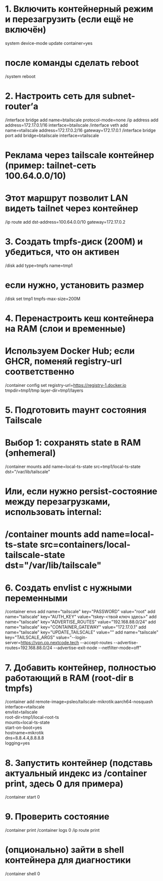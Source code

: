 # 1. Включить контейнерный режим и перезагрузить (если ещё не включён)
system device-mode update container=yes
# после команды сделать reboot
/system reboot

# 2. Настроить сеть для subnet-router’а
/interface bridge add name=btailscale protocol-mode=none
/ip address add address=172.17.0.1/16 interface=btailscale
/interface veth add name=vtailscale address=172.17.0.2/16 gateway=172.17.0.1
/interface bridge port add bridge=btailscale interface=vtailscale
# Реклама через tailscale контейнер (пример: tailnet-сеть 100.64.0.0/10)
# Этот маршрут позволит LAN видеть tailnet через контейнер
/ip route add dst-address=100.64.0.0/10 gateway=172.17.0.2

# 3. Создать tmpfs-диск (200M) и убедиться, что он активен
/disk add type=tmpfs name=tmp1
# если нужно, установить размер
/disk set tmp1 tmpfs-max-size=200M

# 4. Перенастроить кеш контейнера на RAM (слои и временные)
# Используем Docker Hub; если GHCR, поменяй registry-url соответственно
/container config set registry-url=https://registry-1.docker.io tmpdir=tmp1/tmp layer-dir=tmp1/layers

# 5. Подготовить maунт состояния Tailscale
# Выбор 1: сохранять state в RAM (эпhemeral)
/container mounts add name=local-ts-state src=tmp1/local-ts-state dst="/var/lib/tailscale"

# Или, если нужно persist-состояние между перезагрузками, использовать internal:
# /container mounts add name=local-ts-state src=containers/local-tailscale-state dst="/var/lib/tailscale"

# 6. Создать envlist с нужными переменными
/container envs
add name="tailscale" key="PASSWORD" value="root"
add name="tailscale" key="AUTH_KEY" value="tskey-<твой ключ здесь>"
add name="tailscale" key="ADVERTISE_ROUTES" value="192.168.88.0/24"
add name="tailscale" key="CONTAINER_GATEWAY" value="172.17.0.1"
add name="tailscale" key="UPDATE_TAILSCALE" value=""
add name="tailscale" key="TAILSCALE_ARGS" value="--login-server=https://vpn.cp.nextcode.tech --accept-routes --advertise-routes=192.168.88.0/24 --advertise-exit-node --netfilter-mode=off"

# 7. Добавить контейнер, полностью работающий в RAM (root-dir в tmpfs)
/container add remote-image=psleo/tailscale-mikrotik:aarch64-nosquash \
interface=vtailscale \
envlist=tailscale \
root-dir=tmp1/local-root-ts \
mounts=local-ts-state \
start-on-boot=yes \
hostname=mikrotik \
dns=8.8.4.4,8.8.8.8 \
logging=yes

# 8. Запустить контейнер (подставь актуальный индекс из /container print, здесь 0 для примера)
/container start 0

# 9. Проверить состояние
/container print
/container logs 0
/ip route print

# (опционально) зайти в shell контейнера для диагностики
/container shell 0
